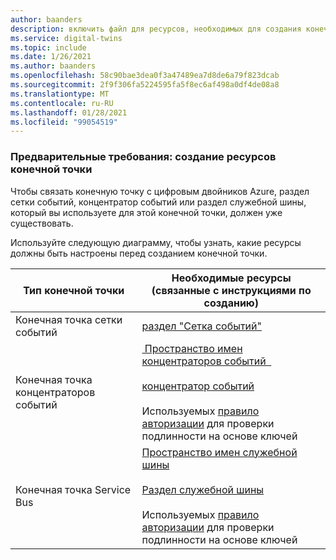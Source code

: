 ```yaml
---
author: baanders
description: включить файл для ресурсов, необходимых для создания конечных точек цифровых двойников Azure
ms.service: digital-twins
ms.topic: include
ms.date: 1/26/2021
ms.author: baanders
ms.openlocfilehash: 58c90bae3dea0f3a47489ea7d8de6a79f823dcab
ms.sourcegitcommit: 2f9f306fa5224595fa5f8ec6af498a0df4de08a8
ms.translationtype: MT
ms.contentlocale: ru-RU
ms.lasthandoff: 01/28/2021
ms.locfileid: "99054519"
---
```

### <a name="prerequisite-create-endpoint-resources"></a>Предварительные требования: создание ресурсов конечной точки

Чтобы связать конечную точку с цифровым двойников Azure, раздел сетки событий, концентратор событий или раздел служебной шины, который вы используете для этой конечной точки, должен уже существовать.

Используйте следующую диаграмму, чтобы узнать, какие ресурсы должны быть настроены перед созданием конечной точки.

| Тип конечной точки | Необходимые ресурсы (связанные с инструкциями по созданию) |
| --- | --- |
| Конечная точка сетки событий | [раздел "Сетка событий"](../articles/event-grid/custom-event-quickstart-portal.md#create-a-custom-topic) |
| Конечная точка концентраторов событий | [&nbsp;Пространство имен концентраторов событий &nbsp;](../articles/event-hubs/event-hubs-create.md)<br/><br/>[концентратор событий](../articles/event-hubs/event-hubs-create.md)<br/><br/>Используемых [правило авторизации](../articles/event-hubs/authorize-access-shared-access-signature.md) для проверки подлинности на основе ключей | 
| Конечная точка Service Bus | [Пространство имен служебной шины](../articles/service-bus-messaging/service-bus-quickstart-topics-subscriptions-portal.md)<br/><br/>[Раздел служебной шины](../articles/service-bus-messaging/service-bus-quickstart-topics-subscriptions-portal.md)<br/><br/> Используемых [правило авторизации](../articles/service-bus-messaging/service-bus-authentication-and-authorization.md#shared-access-signature) для проверки подлинности на основе ключей|
